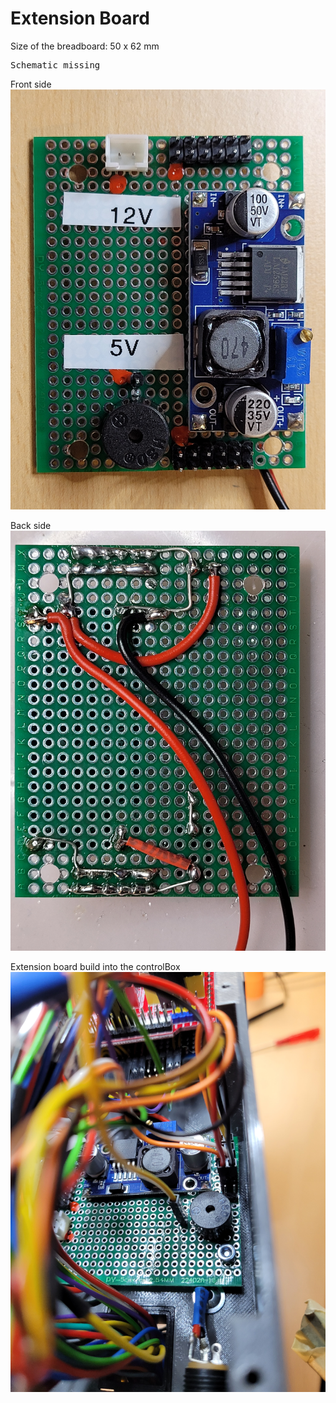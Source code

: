 # Extension Board

Size of the breadboard: 50 x 62 mm

<pre>
Schematic missing
</pre>

Front side
![Front side](/Extension%20Board/01.jpg)

Back side
![Back side](/Extension%20Board/02.jpg)

Extension board build into the controlBox
![Front side](/Extension%20Board/03.jpg)